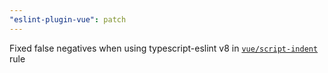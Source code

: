 ```yaml
---
"eslint-plugin-vue": patch
---
```


Fixed false negatives when using typescript-eslint v8 in [`vue/script-indent`](https://eslint.vuejs.org/rules/script-indent.html) rule
